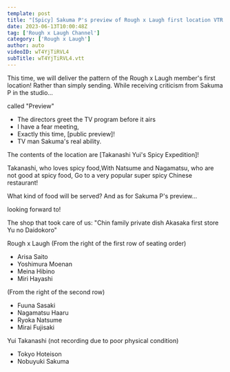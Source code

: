 ```yaml
---
template: post
title: "[Spicy] Sakuma P's preview of Rough x Laugh first location VTR! A big deal! [First location]"
date: 2023-06-13T10:00:48Z
tag: ['Rough x Laugh Channel']
category: ['Rough x Laugh']
author: auto 
videoID: wT4YjTiRVL4
subTitle: wT4YjTiRVL4.vtt
---
```

This time, we will deliver the pattern of the Rough x Laugh member's first location! Rather than simply sending. While receiving criticism from Sakuma P in the studio...

called "Preview"

- The directors greet the TV program before it airs
- I have a fear meeting,
- Exactly this time, [public preview]!
- TV man Sakuma's real ability.

The contents of the location are
[Takanashi Yui's Spicy Expedition]!

Takanashi, who loves spicy food,With Natsume and Nagamatsu, who are not good at spicy food, Go to a very popular super spicy Chinese restaurant!

What kind of food will be served? And as for Sakuma P's preview...

looking forward to!

The shop that took care of us: "Chin family private dish Akasaka first store Yu no Daidokoro"


Rough x Laugh
(From the right of the first row of seating order)

- Arisa Saito
- Yoshimura Moenan
- Meina Hibino
- Miri Hayashi

(From the right of the second row)

- Fuuna Sasaki
- Nagamatsu Haaru
- Ryoka Natsume
- Mirai Fujisaki

Yui Takanashi (not recording due to poor physical condition)

- Tokyo Hoteison
- Nobuyuki Sakuma